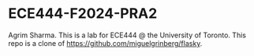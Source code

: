 # ECE444-F2024-PRA2

Agrim Sharma. This is a lab for ECE444 @ the University of Toronto. This repo is a clone of https://github.com/miguelgrinberg/flasky.
